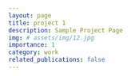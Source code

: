 ```yaml
---
layout: page
title: project 1
description: Sample Project Page
img: # assets/img/12.jpg
importance: 1
category: work
related_publications: false
---
```

